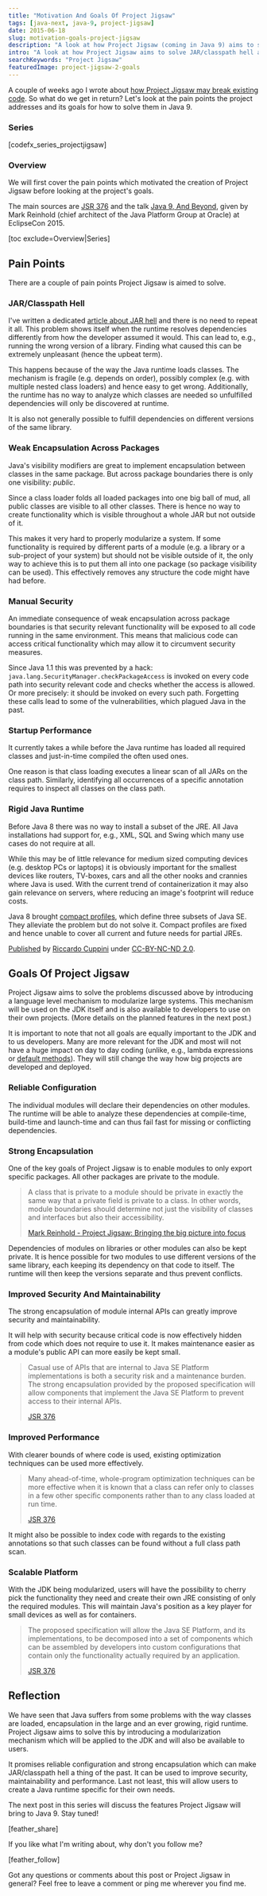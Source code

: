 ```yaml
---
title: "Motivation And Goals Of Project Jigsaw"
tags: [java-next, java-9, project-jigsaw]
date: 2015-06-18
slug: motivation-goals-project-jigsaw
description: "A look at how Project Jigsaw (coming in Java 9) aims to solve JAR/classpath hell and at its goals to improve security, maintainability and performance."
intro: "A look at how Project Jigsaw aims to solve JAR/classpath hell and at its goals to improve encapsulation, security, maintainability and performance as well as creating a modular JDK."
searchKeywords: "Project Jigsaw"
featuredImage: project-jigsaw-2-goals
---
```


A couple of weeks ago I wrote about [how Project Jigsaw may break existing code](how-java-9-and-project-jigsaw-may-break-your-code).
So what do we get in return?
Let's look at the pain points the project addresses and its goals for how to solve them in Java 9.

### Series

[codefx_series\_projectjigsaw]

### Overview

We will first cover the pain points which motivated the creation of Project Jigsaw before looking at the project's goals.

The main sources are [JSR 376](https://www.jcp.org/en/jsr/detail?id=376) and the talk [Java 9, And Beyond](http://www.infoq.com/presentations/java-9-10), given by Mark Reinhold (chief architect of the Java Platform Group at Oracle) at EclipseCon 2015.

[toc exclude=Overview|Series]

## Pain Points

There are a couple of pain points Project Jigsaw is aimed to solve.

### JAR/Classpath Hell

I've written a dedicated [article about JAR hell](jar-hell) and there is no need to repeat it all.
This problem shows itself when the runtime resolves dependencies differently from how the developer assumed it would.
This can lead to, e.g., running the wrong version of a library.
Finding what caused this can be extremely unpleasant (hence the upbeat term).

This happens because of the way the Java runtime loads classes.
The mechanism is fragile (e.g. depends on order), possibly complex (e.g. with multiple nested class loaders) and hence easy to get wrong.
Additionally, the runtime has no way to analyze which classes are needed so unfulfilled dependencies will only be discovered at runtime.

It is also not generally possible to fulfill dependencies on different versions of the same library.

### Weak Encapsulation Across Packages

Java's visibility modifiers are great to implement encapsulation between classes in the same package.
But across package boundaries there is only one visibility: *public*.

Since a class loader folds all loaded packages into one big ball of mud, all public classes are visible to all other classes.
There is hence no way to create functionality which is visible throughout a whole JAR but not outside of it.

This makes it very hard to properly modularize a system.
If some functionality is required by different parts of a module (e.g. a library or a sub-project of your system) but should not be visible outside of it, the only way to achieve this is to put them all into one package (so package visibility can be used).
This effectively removes any structure the code might have had before.

### Manual Security

An immediate consequence of weak encapsulation across package boundaries is that security relevant functionality will be exposed to all code running in the same environment.
This means that malicious code can access critical functionality which may allow it to circumvent security measures.

Since Java 1.1 this was prevented by a hack: `java.lang.SecurityManager.checkPackageAccess` is invoked on every code path into security relevant code and checks whether the access is allowed.
Or more precisely: it should be invoked on every such path.
Forgetting these calls lead to some of the vulnerabilities, which plagued Java in the past.

### Startup Performance

It currently takes a while before the Java runtime has loaded all required classes and just-in-time compiled the often used ones.

One reason is that class loading executes a linear scan of all JARs on the class path.
Similarly, identifying all occurrences of a specific annotation requires to inspect all classes on the class path.

### Rigid Java Runtime

Before Java 8 there was no way to install a subset of the JRE.
All Java installations had support for, e.g., XML, SQL and Swing which many use cases do not require at all.

While this may be of little relevance for medium sized computing devices (e.g. desktop PCs or laptops) it is obviously important for the smallest devices like routers, TV-boxes, cars and all the other nooks and crannies where Java is used.
With the current trend of containerization it may also gain relevance on servers, where reducing an image's footprint will reduce costs.

Java 8 brought [compact profiles](https://docs.oracle.com/javase/8/docs/technotes/guides/compactprofiles/compactprofiles.html), which define three subsets of Java SE.
They alleviate the problem but do not solve it.
Compact profiles are fixed and hence unable to cover all current and future needs for partial JREs.

<contentimage slug="project-jigsaw-2-goals"></contentimage>

[Published](https://www.flickr.com/photos/cuppini/15243688300/) by [Riccardo Cuppini](https://www.flickr.com/photos/cuppini/) under [CC-BY-NC-ND 2.0](https://creativecommons.org/licenses/by-nc-nd/2.0/).

## Goals Of Project Jigsaw

Project Jigsaw aims to solve the problems discussed above by introducing a language level mechanism to modularize large systems.
This mechanism will be used on the JDK itself and is also available to developers to use on their own projects.
(More details on the planned features in the next post.)

It is important to note that not all goals are equally important to the JDK and to us developers.
Many are more relevant for the JDK and most will not have a huge impact on day to day coding (unlike, e.g., lambda expressions or [default methods](java-default-methods-guide)).
They will still change the way how big projects are developed and deployed.

### Reliable Configuration

The individual modules will declare their dependencies on other modules.
The runtime will be able to analyze these dependencies at compile-time, build-time and launch-time and can thus fail fast for missing or conflicting dependencies.

### Strong Encapsulation

One of the key goals of Project Jigsaw is to enable modules to only export specific packages.
All other packages are private to the module.

> A class that is private to a module should be private in exactly the same way that a private field is private to a class.
In other words, module boundaries should determine not just the visibility of classes and interfaces but also their accessibility.
>
> [Mark Reinhold - Project Jigsaw: Bringing the big picture into focus](http://mreinhold.org/blog/jigsaw-focus)

Dependencies of modules on libraries or other modules can also be kept private.
It is hence possible for two modules to use different versions of the same library, each keeping its dependency on that code to itself.
The runtime will then keep the versions separate and thus prevent conflicts.

### Improved Security And Maintainability

The strong encapsulation of module internal APIs can greatly improve security and maintainability.

It will help with security because critical code is now effectively hidden from code which does not require to use it.
It makes maintenance easier as a module's public API can more easily be kept small.

> Casual use of APIs that are internal to Java SE Platform implementations is both a security risk and a maintenance burden.
The strong encapsulation provided by the proposed specification will allow components that implement the Java SE Platform to prevent access to their internal APIs.
>
> [JSR 376](https://www.jcp.org/en/jsr/detail?id=376)

### Improved Performance

With clearer bounds of where code is used, existing optimization techniques can be used more effectively.

> Many ahead-of-time, whole-program optimization techniques can be more effective when it is known that a class can refer only to classes in a few other specific components rather than to any class loaded at run time.
>
> [JSR 376](https://www.jcp.org/en/jsr/detail?id=376)

It might also be possible to index code with regards to the existing annotations so that such classes can be found without a full class path scan.

### Scalable Platform

With the JDK being modularized, users will have the possibility to cherry pick the functionality they need and create their own JRE consisting of only the required modules.
This will maintain Java's position as a key player for small devices as well as for containers.

> The proposed specification will allow the Java SE Platform, and its implementations, to be decomposed into a set of components which can be assembled by developers into custom configurations that contain only the functionality actually required by an application.
>
> [JSR 376](https://www.jcp.org/en/jsr/detail?id=376)

## Reflection

We have seen that Java suffers from some problems with the way classes are loaded, encapsulation in the large and an ever growing, rigid runtime.
Project Jigsaw aims to solve this by introducing a modularization mechanism which will be applied to the JDK and will also be available to users.

It promises reliable configuration and strong encapsulation which can make JAR/classpath hell a thing of the past.
It can be used to improve security, maintainability and performance.
Last not least, this will allow users to create a Java runtime specific for their own needs.

The next post in this series will discuss the features Project Jigsaw will bring to Java 9.
Stay tuned!

[feather_share]

If you like what I'm writing about, why don't you follow me?

[feather_follow]

Got any questions or comments about this post or Project Jigsaw in general?
Feel free to leave a comment or ping me wherever you find me.
